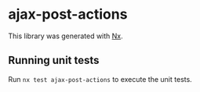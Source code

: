 # ajax-post-actions

This library was generated with [Nx](https://nx.dev).

## Running unit tests

Run `nx test ajax-post-actions` to execute the unit tests.
